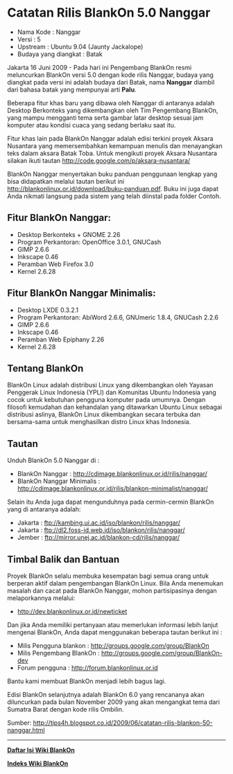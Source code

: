 # Catatan Rilis BlankOn 5.0 Nanggar

  * Nama Kode	: Nanggar
  * Versi	: 5
  * Upstream	: Ubuntu 9.04 (Jaunty Jackalope)
  * Budaya yang diangkat	: Batak

Jakarta 16 Juni 2009 - Pada hari ini Pengembang BlankOn resmi meluncurkan BlankOn versi 5.0 dengan kode rilis Nanggar, budaya yang diangkat pada versi ini adalah budaya dari Batak, nama **Nanggar** diambil dari bahasa batak yang mempunyai arti **Palu**.

Beberapa fitur khas baru yang dibawa oleh Nanggar di antaranya adalah Desktop Berkonteks yang dikembangkan oleh Tim Pengembang BlankOn, yang mampu mengganti tema serta gambar latar desktop sesuai jam komputer atau kondisi cuaca yang sedang berlaku saat itu.

Fitur khas lain pada BlankOn Nanggar adalah edisi terkini proyek Aksara Nusantara yang memersembahkan kemampuan menulis dan menayangkan teks dalam aksara Batak Toba. Untuk mengikuti proyek Aksara Nusantara silakan ikuti tautan http://code.google.com/p/aksara-nusantara/

BlankOn Nanggar menyertakan buku panduan penggunaan lengkap yang bisa didapatkan melalui tautan berikut ini http://blankonlinux.or.id/download/buku-panduan.pdf. Buku ini juga dapat Anda nikmati langsung pada sistem yang telah diinstal pada folder Contoh.

## Fitur BlankOn Nanggar:
  * Desktop Berkonteks + GNOME 2.26
  * Program Perkantoran: OpenOffice 3.0.1, GNUCash
  * GIMP 2.6.6
  * Inkscape 0.46
  * Peramban Web Firefox 3.0
  * Kernel 2.6.28

## Fitur BlankOn Nanggar Minimalis:
  * Desktop LXDE 0.3.2.1
  * Program Perkantoran: AbiWord 2.6.6, GNUmeric 1.8.4, GNUCash 2.2.6
  * GIMP 2.6.6
  * Inkscape 0.46
  * Peramban Web Epiphany 2.26
  * Kernel 2.6.28

## Tentang BlankOn
BlankOn Linux adalah distribusi Linux yang dikembangkan oleh Yayasan Penggerak Linux Indonesia (YPLI) dan Komunitas Ubuntu Indonesia yang cocok untuk kebutuhan pengguna komputer pada umumnya. Dengan filosofi kemudahan dan kehandalan yang ditawarkan Ubuntu Linux sebagai distribusi aslinya, BlankOn Linux dikembangkan secara terbuka dan bersama-sama untuk menghasilkan distro Linux khas Indonesia.

## Tautan
Unduh BlankOn 5.0 Nanggar di :
  * BlankOn Nanggar : http://cdimage.blankonlinux.or.id/rilis/nanggar/
  * BlankOn Nanggar Minimalis : http://cdimage.blankonlinux.or.id/rilis/blankon-minimalist/nanggar/

Selain itu Anda juga dapat mengunduhnya pada cermin-cermin BlankOn yang di antaranya adalah:
  * Jakarta : ftp://kambing.ui.ac.id/iso/blankon/rilis/nanggar/
  * Jakarta : ftp://dl2.foss-id.web.id/iso/blankon/rilis/nanggar/
  * Jember : ftp://mirror.unej.ac.id/blankon-cd/rilis/nanggar/

## Timbal Balik dan Bantuan
Proyek BlankOn selalu membuka kesempatan bagi semua orang untuk berperan aktif dalam pengembangan BlankOn Linux. Bila Anda menemukan masalah dan cacat pada BlankOn Nanggar, mohon partisipasinya dengan melaporkannya melalui:
  * http://dev.blankonlinux.or.id/newticket

Dan jika Anda memiliki pertanyaan atau memerlukan informasi lebih lanjut mengenai BlankOn, Anda dapat menggunakan beberapa tautan berikut ini :
  * Milis Pengguna blankon : http://groups.google.com/group/BlankOn
  * Milis Pengembang BlankOn : http://groups.google.com/group/BlankOn-dev
  * Forum pengguna : http://forum.blankonlinux.or.id

Bantu kami membuat BlankOn menjadi lebih bagus lagi.

Edisi BlankOn selanjutnya adalah BlankOn 6.0 yang rencananya akan diluncurkan pada bulan November 2009 yang akan mengangkat tema dari Sumatra Barat dengan kode rilis Ombilin.

Sumber: http://tips4h.blogspot.co.id/2009/06/catatan-rilis-blankon-50-nanggar.html


---
[**Daftar Isi Wiki BlankOn**](/wiki/DaftarIsi/index.html)
 
[**Indeks Wiki BlankOn**](/wiki/Indeks.html)



